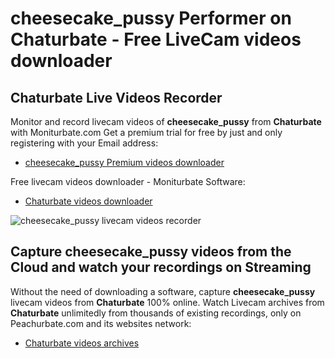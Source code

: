 # cheesecake_pussy Performer on Chaturbate - Free LiveCam videos downloader

## Chaturbate Live Videos Recorder

Monitor and record livecam videos of **cheesecake_pussy** from **Chaturbate** with Moniturbate.com
Get a premium trial for free by just and only registering with your Email address:
* [cheesecake_pussy Premium videos downloader](https://moniturbate.com/request-demo-licence-key.html)

Free livecam videos downloader - Moniturbate Software:
* [Chaturbate videos downloader](https://moniturbate.com/moniturbate-download-software.html)

![cheesecake_pussy livecam videos recorder](https://peachurnet.com/templates/moniturbate-software.png)


## Capture cheesecake_pussy videos from the Cloud and watch your recordings on Streaming

Without the need of downloading a software, capture **cheesecake_pussy** livecam videos from **Chaturbate** 100% online.
Watch Livecam archives from **Chaturbate** unlimitedly from thousands of existing recordings, only on Peachurbate.com and its websites network:
* [Chaturbate videos archives](https://peachurnet.com/)
